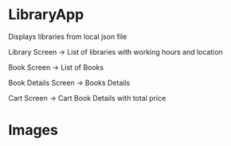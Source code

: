 # LibraryApp
Displays libraries from local json file

Library Screen -> List of libraries with working hours and location

Book Screen -> List of Books

Book Details Screen -> Books Details

Cart Screen -> Cart Book Details with total price


# Images


